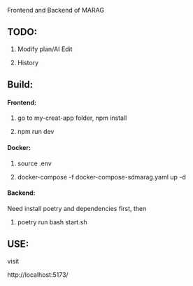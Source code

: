 Frontend and Backend of MARAG

## TODO:

1. Modify plan/AI Edit

2. History

## Build:
#### Frontend:
1. go to my-creat-app folder, npm install

2. npm run dev

#### Docker:
1. source .env

2. docker-compose -f docker-compose-sdmarag.yaml up -d

#### Backend:
Need install poetry and dependencies first, then

1. poetry run bash start.sh

## USE:

visit

http://localhost:5173/




